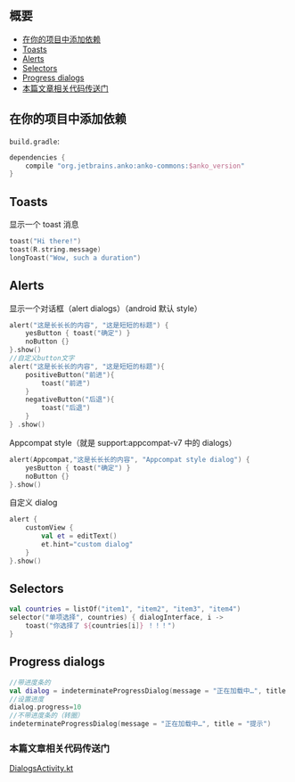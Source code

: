 ## 概要

* [在你的项目中添加依赖](#在你的项目中添加依赖)
* [Toasts](#toasts)
* [Alerts](#alerts)
* [Selectors](#selectors)
* [Progress dialogs](#progress-dialogs)
* [本篇文章相关代码传送门](#本篇文章相关代码传送门)

## 在你的项目中添加依赖

 `build.gradle`:

```groovy
dependencies {
    compile "org.jetbrains.anko:anko-commons:$anko_version"
}
```

## Toasts

显示一个 toast 消息

```kotlin
toast("Hi there!")
toast(R.string.message)
longToast("Wow, such a duration")
```

## Alerts

显示一个对话框（alert dialogs）（android 默认 style）

```kotlin
alert("这是长长长的内容", "这是短短的标题") {
    yesButton { toast("确定") }
    noButton {}
}.show()
//自定义button文字
alert("这是长长长的内容", "这是短短的标题"){
    positiveButton("前进"){
        toast("前进")
    }
    negativeButton("后退"){
        toast("后退")
    }
} .show()
```

Appcompat style（就是 support:appcompat-v7 中的 dialogs）

```kotlin
alert(Appcompat,"这是长长长的内容", "Appcompat style dialog") {
    yesButton { toast("确定") }
    noButton {}
}.show()
```

自定义 dialog

```kotlin
alert {
    customView {
        val et = editText()
        et.hint="custom dialog"
    }
}.show()
```

## Selectors

```kotlin
val countries = listOf("item1", "item2", "item3", "item4")
selector("单项选择", countries) { dialogInterface, i ->
    toast("你选择了 ${countries[i]} ！！！")
}
```

## Progress dialogs


```kotlin
//带进度条的
val dialog = indeterminateProgressDialog(message = "正在加载中…", title = "提示")
//设置进度
dialog.progress=10
//不带进度条的（转圈）
indeterminateProgressDialog(message = "正在加载中…", title = "提示")
```

### 本篇文章相关代码传送门
[DialogsActivity.kt](https://github.com/jianshijiuyou/LearnAnko/blob/master/app/src/main/java/info/jiuyou/learnanko/commons/DialogsActivity.kt)
